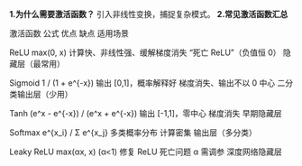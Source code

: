 **1.为什么需要激活函数？**
引入非线性变换，捕捉复杂模式。
**2.常见激活函数汇总**



激活函数
公式
优点
缺点
适用场景



ReLU
max(0, x)
计算快、非线性强、缓解梯度消失
“死亡 ReLU”（负值恒 0）
隐藏层（最常用）


Sigmoid
1 / (1 + e^{-x})
输出 [0,1]，概率解释好
梯度消失、输出不以 0 中心
二分类输出层（少用）


Tanh
(e^x - e^{-x}) / (e^x + e^{-x})
输出 [-1,1]，零中心
梯度消失
早期隐藏层


Softmax
e^{x_i} / Σ e^{x_j}
多类概率分布
计算密集
输出层（多分类）


Leaky ReLU
max(αx, x) (α<1)
修复 ReLU 死亡问题
α 需调参
深度网络隐藏层

